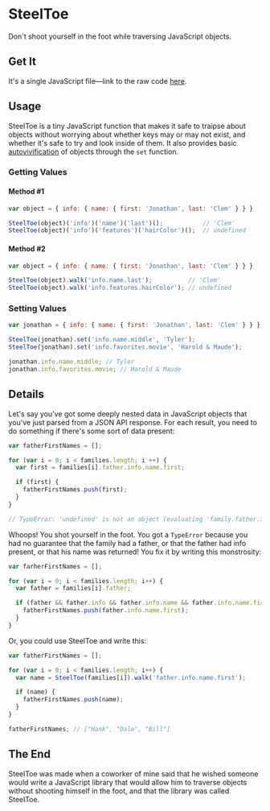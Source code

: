 # SteelToe

Don't shoot yourself in the foot while traversing JavaScript objects.

## Get It

It's a single JavaScript file&mdash;link to the raw code [here](https://raw.github.com/jclem/steeltoe/master/public/javascripts/steeltoe.js).

## Usage

SteelToe is a tiny JavaScript function that makes it safe to traipse about objects without worrying about whether keys may or may not exist, and whether it's safe to try and look inside of them. It also provides basic [autovivification](http://en.wikipedia.org/wiki/Autovivification) of objects through the `set` function.

### Getting Values

#### Method #1
```javascript
var object = { info: { name: { first: 'Jonathan', last: 'Clem' } } }

SteelToe(object)('info')('name')('last')();           // 'Clem'
SteelToe(object)('info')('features')('hairColor')();  // undefined
```

#### Method #2
```javascript
var object = { info: { name: { first: 'Jonathan', last: 'Clem' } } }

SteelToe(object).walk('info.name.last');          // 'Clem'
SteelToe(object).walk('info.features.hairColor'); // undefined
```

### Setting Values

```javascript
var jonathan = { info: { name: { first: 'Jonathan', last: 'Clem' } } },

SteelToe(jonathan).set('info.name.middle', 'Tyler');
SteelToe(jonathan).set('info.favorites.movie', 'Harold & Maude');

jonathan.info.name.middle; // Tyler
jonathan.info.favorites.movie; // Harold & Maude
````

## Details

Let's say you've got some deeply nested data in JavaScript objects that you've just parsed from a JSON API response. For each result, you need to do something if there's some sort of data present:

```javascript
var fatherFirstNames = [];

for (var i = 0; i < families.length; i ++) {
  var first = families[i].father.info.name.first;

  if (first) {
    fatherFirstNames.push(first);
  }
}

// TypeError: 'undefined' is not an object (evaluating 'family.father.info.name.first')
```

Whoops! You shot yourself in the foot. You got a `TypeError` because you had no guarantee that the family had a father, or that the father had info present, or that his name was returned! You fix it by writing this monstrosity:

```javascript
var farherFirstNames = [];

for (var i = 0; i < families.length; i++) {
  var father = families[i].father;

  if (father && father.info && father.info.name && father.info.name.first) {
    fatherFirstNames.push(father.info.name.first);
  }
}
```

Or, you could use SteelToe and write this:

```javascript
var fatherFirstNames = [];

for (var i = 0; i < families.length; i++) {
  var name = SteelToe(families[i]).walk('father.info.name.first');

  if (name) {
    fatherFirstNames.push(name);
  }
}

fatherFirstNames; // ["Hank", "Dale", "Bill"]
```

## The End

SteelToe was made when a coworker of mine said that he wished someone would write a JavaScript library that would allow him to traverse objects without shooting himself in the foot, and that the library was called SteelToe.
